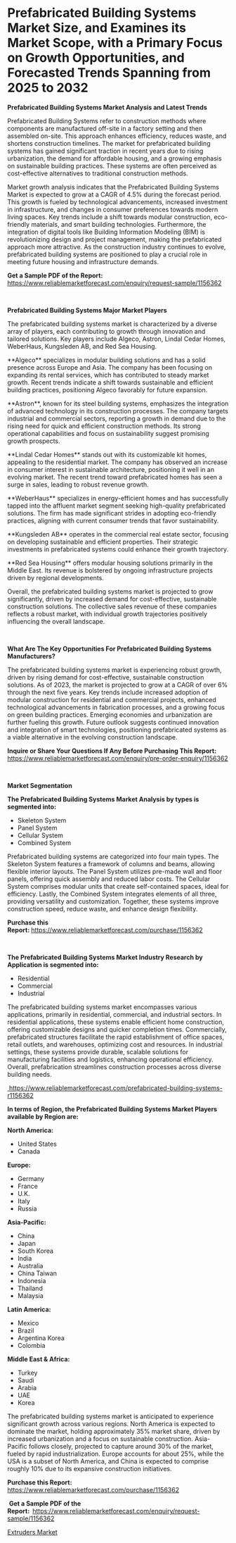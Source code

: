 <p><h1>Prefabricated Building Systems Market Size, and Examines its Market Scope, with a Primary Focus on Growth Opportunities, and Forecasted Trends Spanning from 2025 to 2032</h1></p><p><strong>Prefabricated Building Systems Market Analysis and Latest Trends</strong></p>
<p><p>Prefabricated Building Systems refer to construction methods where components are manufactured off-site in a factory setting and then assembled on-site. This approach enhances efficiency, reduces waste, and shortens construction timelines. The market for prefabricated building systems has gained significant traction in recent years due to rising urbanization, the demand for affordable housing, and a growing emphasis on sustainable building practices. These systems are often perceived as cost-effective alternatives to traditional construction methods.</p><p>Market growth analysis indicates that the Prefabricated Building Systems Market is expected to grow at a CAGR of 4.5% during the forecast period. This growth is fueled by technological advancements, increased investment in infrastructure, and changes in consumer preferences towards modern living spaces. Key trends include a shift towards modular construction, eco-friendly materials, and smart building technologies. Furthermore, the integration of digital tools like Building Information Modeling (BIM) is revolutionizing design and project management, making the prefabricated approach more attractive. As the construction industry continues to evolve, prefabricated building systems are positioned to play a crucial role in meeting future housing and infrastructure demands.</p></p>
<p><strong>Get a Sample PDF of the Report:&nbsp;</strong> <a href="https://www.reliablemarketforecast.com/enquiry/request-sample/1156362?utm_campaign=2450&utm_medium=2&utm_source=Github&utm_content=ia&utm_term=10042025&utm_id=prefabricated-building-systems">https://www.reliablemarketforecast.com/enquiry/request-sample/1156362</a></p>
<p>&nbsp;</p>
<p><strong>Prefabricated Building Systems Major Market Players</strong></p>
<p><p>The prefabricated building systems market is characterized by a diverse array of players, each contributing to growth through innovation and tailored solutions. Key players include Algeco, Astron, Lindal Cedar Homes, WeberHaus, Kungsleden AB, and Red Sea Housing.</p><p>**Algeco** specializes in modular building solutions and has a solid presence across Europe and Asia. The company has been focusing on expanding its rental services, which has contributed to steady market growth. Recent trends indicate a shift towards sustainable and efficient building practices, positioning Algeco favorably for future expansion.</p><p>**Astron**, known for its steel building systems, emphasizes the integration of advanced technology in its construction processes. The company targets industrial and commercial sectors, reporting a growth in demand due to the rising need for quick and efficient construction methods. Its strong operational capabilities and focus on sustainability suggest promising growth prospects.</p><p>**Lindal Cedar Homes** stands out with its customizable kit homes, appealing to the residential market. The company has observed an increase in consumer interest in sustainable architecture, positioning it well in an evolving market. The recent trend toward prefabricated homes has seen a surge in sales, leading to robust revenue growth.</p><p>**WeberHaus** specializes in energy-efficient homes and has successfully tapped into the affluent market segment seeking high-quality prefabricated solutions. The firm has made significant strides in adopting eco-friendly practices, aligning with current consumer trends that favor sustainability.</p><p>**Kungsleden AB** operates in the commercial real estate sector, focusing on developing sustainable and efficient properties. Their strategic investments in prefabricated systems could enhance their growth trajectory.</p><p>**Red Sea Housing** offers modular housing solutions primarily in the Middle East. Its revenue is bolstered by ongoing infrastructure projects driven by regional developments.</p><p>Overall, the prefabricated building systems market is projected to grow significantly, driven by increased demand for cost-effective, sustainable construction solutions. The collective sales revenue of these companies reflects a robust market, with individual growth trajectories positively influencing the overall landscape.</p></p>
<p>&nbsp;</p>
<p><strong>What Are The Key Opportunities For Prefabricated Building Systems Manufacturers?</strong></p>
<p><p>The prefabricated building systems market is experiencing robust growth, driven by rising demand for cost-effective, sustainable construction solutions. As of 2023, the market is projected to grow at a CAGR of over 6% through the next five years. Key trends include increased adoption of modular construction for residential and commercial projects, enhanced technological advancements in fabrication processes, and a growing focus on green building practices. Emerging economies and urbanization are further fueling this growth. Future outlook suggests continued innovation and integration of smart technologies, positioning prefabricated systems as a viable alternative in the evolving construction landscape.</p></p>
<p><strong>Inquire or Share Your Questions If Any Before Purchasing This Report:</strong> <a href="https://www.reliablemarketforecast.com/enquiry/pre-order-enquiry/1156362?utm_campaign=2450&utm_medium=2&utm_source=Github&utm_content=ia&utm_term=10042025&utm_id=prefabricated-building-systems">https://www.reliablemarketforecast.com/enquiry/pre-order-enquiry/1156362</a></p>
<p>&nbsp;</p>
<p><strong>Market Segmentation</strong></p>
<p><strong>The Prefabricated Building Systems Market Analysis by types is segmented into:</strong></p>
<p><ul><li>Skeleton System</li><li>Panel System</li><li>Cellular System</li><li>Combined System</li></ul></p>
<p><p>Prefabricated building systems are categorized into four main types. The Skeleton System features a framework of columns and beams, allowing flexible interior layouts. The Panel System utilizes pre-made wall and floor panels, offering quick assembly and reduced labor costs. The Cellular System comprises modular units that create self-contained spaces, ideal for efficiency. Lastly, the Combined System integrates elements of all three, providing versatility and customization. Together, these systems improve construction speed, reduce waste, and enhance design flexibility.</p></p>
<p><strong>Purchase this Report:&nbsp;</strong><a href="https://www.reliablemarketforecast.com/purchase/1156362?utm_campaign=2450&utm_medium=2&utm_source=Github&utm_content=ia&utm_term=10042025&utm_id=prefabricated-building-systems">https://www.reliablemarketforecast.com/purchase/1156362</a></p>
<p>&nbsp;</p>
<p><strong>The Prefabricated Building Systems Market Industry Research by Application is segmented into:</strong></p>
<p><ul><li>Residential</li><li>Commercial</li><li>Industrial</li></ul></p>
<p><p>The prefabricated building systems market encompasses various applications, primarily in residential, commercial, and industrial sectors. In residential applications, these systems enable efficient home construction, offering customizable designs and quicker completion times. Commercially, prefabricated structures facilitate the rapid establishment of office spaces, retail outlets, and warehouses, optimizing cost and resources. In industrial settings, these systems provide durable, scalable solutions for manufacturing facilities and logistics, enhancing operational efficiency. Overall, prefabrication streamlines construction processes across diverse building needs.</p></p>
<p><a href="https://www.reliablemarketforecast.com/prefabricated-building-systems-r1156362?utm_campaign=2450&utm_medium=2&utm_source=Github&utm_content=ia&utm_term=10042025&utm_id=prefabricated-building-systems">&nbsp;https://www.reliablemarketforecast.com/prefabricated-building-systems-r1156362</a></p>
<p><strong>In terms of Region, the Prefabricated Building Systems Market Players available by Region are:</strong></p>
<p>
    <p> <strong> North America: </strong>
        <ul>
            <li>United States</li>
            <li>Canada</li>
        </ul>
        </p> 
    <p> <strong> Europe: </strong>
        <ul>
            <li>Germany</li>
            <li>France</li>
            <li>U.K.</li>
            <li>Italy</li>
            <li>Russia</li>
        </ul>
        </p> 
    <p> <strong> Asia-Pacific: </strong>
        <ul>
            <li>China</li>
            <li>Japan</li>
            <li>South Korea</li>
            <li>India</li>
            <li>Australia</li>
            <li>China Taiwan</li>
            <li>Indonesia</li>
            <li>Thailand</li>
            <li>Malaysia</li>
        </ul>
        </p> 
    <p> <strong> Latin America: </strong>
        <ul>
            <li>Mexico</li>
            <li>Brazil</li>
            <li>Argentina Korea</li>
            <li>Colombia</li>
        </ul>
        </p> 
    <p> <strong> Middle East & Africa: </strong>
        <ul>
            <li>Turkey</li>
            <li>Saudi</li>
            <li>Arabia</li>
            <li>UAE</li>
            <li>Korea</li>
        </ul>
    </p>
    </p>
<p><p>The prefabricated building systems market is anticipated to experience significant growth across various regions. North America is expected to dominate the market, holding approximately 35% market share, driven by increased urbanization and a focus on sustainable construction. Asia-Pacific follows closely, projected to capture around 30% of the market, fueled by rapid industrialization. Europe accounts for about 25%, while the USA is a subset of North America, and China is expected to comprise roughly 10% due to its expansive construction initiatives.</p></p>
<p><strong>Purchase this Report: </strong><a href="https://www.reliablemarketforecast.com/purchase/1156362?utm_campaign=2450&utm_medium=2&utm_source=Github&utm_content=ia&utm_term=10042025&utm_id=prefabricated-building-systems">https://www.reliablemarketforecast.com/purchase/1156362</a></p>
<p>&nbsp;<strong>Get a Sample PDF of the Report:&nbsp;&nbsp;</strong><a href="https://www.reliablemarketforecast.com/enquiry/request-sample/1156362?utm_campaign=2450&utm_medium=2&utm_source=Github&utm_content=ia&utm_term=10042025&utm_id=prefabricated-building-systems">https://www.reliablemarketforecast.com/enquiry/request-sample/1156362</a></p>
<p><strong></strong></p>
<p><p><a href="https://github.com/olesjaquah/Market-Research-Report-List-1/blob/main/extruders-market.md?utm_campaign=2450&utm_medium=2&utm_source=Github&utm_content=ia&utm_term=10042025&utm_id=prefabricated-building-systems">Extruders Market</a></p></p>
